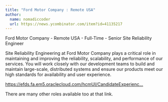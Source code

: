 ```yaml
---
title: "Ford Motor Company : Remote USA"
author:
  name: nomadiccoder
  url: https://news.ycombinator.com/item?id=41135217
---
```

Ford Motor Company - Remote USA - Full-Time - Senior Site Reliability Engineer

Site Reliability Engineering at Ford Motor Company plays a critical role in maintaining and improving the reliability, scalability, and performance of our services. You will work closely with our development teams to build and maintain large-scale, distributed systems and ensure our products meet our high standards for availability and user experience.

<a href="https:&#x2F;&#x2F;efds.fa.em5.oraclecloud.com&#x2F;hcmUI&#x2F;CandidateExperience&#x2F;en&#x2F;sites&#x2F;CX_1&#x2F;job&#x2F;31424&#x2F;" rel="nofollow">https:&#x2F;&#x2F;efds.fa.em5.oraclecloud.com&#x2F;hcmUI&#x2F;CandidateExperienc...</a>

There are many other roles available too at that link.

